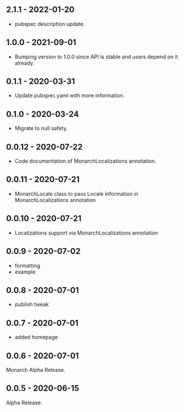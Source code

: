 ## 2.1.1 - 2022-01-20
- pubspec description update.

## 1.0.0 - 2021-09-01
- Bumping version to 1.0.0 since API is stable and users depend on it already.

## 0.1.1 - 2020-03-31
- Update pubspec.yaml with more information.

## 0.1.0 - 2020-03-24
- Migrate to null safety.

## 0.0.12 - 2020-07-22
- Code documentation of MonarchLocalizations annotation.

## 0.0.11 - 2020-07-21
- MonarchLocale class to pass Locale information in MonarchLocalizations annotation

## 0.0.10 - 2020-07-21
- Localizations support via MonarchLocalizations annotation

## 0.0.9 - 2020-07-02
- formatting
- example

## 0.0.8 - 2020-07-01
- publish tweak

## 0.0.7 - 2020-07-01
- added homepage

## 0.0.6 - 2020-07-01
Monarch Alpha Release.

## 0.0.5 - 2020-06-15
Alpha Release.
